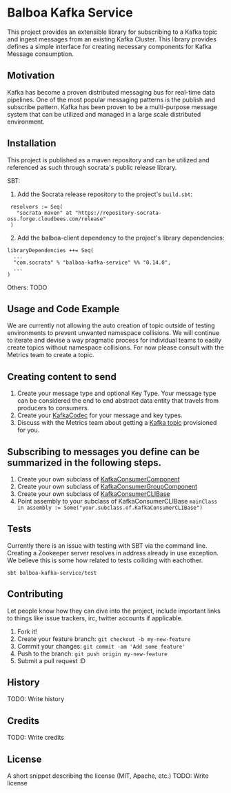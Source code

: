 # Balboa Kafka Service

This project provides an extensible library for subscribing to a Kafka topic and ingest messages from an existing Kafka
Cluster.  This library provides defines a simple interface for creating necessary components for Kafka Message consumption.

## Motivation

Kafka has become a proven distributed messaging bus for real-time data pipelines.  One of the most popular messaging patterns
 is the publish and subscribe pattern.  Kafka has been proven to be a multi-purpose message system that can be utilized
 and managed in a large scale distributed environment.


## Installation

This project is published as a maven repository and can be utilized and referenced as such through socrata's public
 release library.

 SBT:
 1. Add the Socrata release repository to the project's `build.sbt`:

 ```
  resolvers := Seq(
    "socrata maven" at "https://repository-socrata-oss.forge.cloudbees.com/release"
  )
 ```

2. Add the balboa-client dependency to the project's library dependencies:

  ```
  libraryDependencies ++= Seq(
    ...
    "com.socrata" % "balboa-kafka-service" %% "0.14.0",
    ...
  )
 ```

Others: TODO

## Usage and Code Example

We are currently not allowing the auto creation of topic outside of testing environments to prevent unwanted namespace
 collisions.  We will continue to iterate and devise a way pragmatic process for individual teams to easily create topics
 without namespace collisions.  For now please consult with the Metrics team to create a topic.

Creating content to send
------------------------
1. Create your message type and optional Key Type.  Your message type can be considered the end to end abstract data entity that travels from
 producers to consumers.
2. Create your [KafkaCodec](balboa-common-kafka/src/main/scala/com/socrata/balboa/service/kafka/codec/KafkaCodec.scala)
for your message and key types.
3. Discuss with the Metrics team about getting a [Kafka topic](http://kafka.apache.org/documentation.html#introduction)
provisioned for you.

Subscribing to messages you define can be summarized in the following steps.
-----------------------------------------------------------------------------
1. Create your own subclass of [KafkaConsumerComponent](TODO)
2. Create your own subclass of [KafkaConsumerGroupComponent](TODO)
3. Create your own subclass of [KafkaConsumerCLIBase](TODO)
4. Point assembly to your subclass of KafkaConsumerCLIBase
`mainClass in assembly := Some("your.subclass.of.KafkaConsumerCLIBase")`

## Tests

Currently there is an issue with testing with SBT via the command line.  Creating a Zookeeper server resolves in address
already in use exception.  We believe this is some how related to tests colliding with eachother.

```
sbt balboa-kafka-service/test
```

## Contributing

Let people know how they can dive into the project, include important links to things like issue trackers, irc, twitter accounts if applicable.

1. Fork it!
2. Create your feature branch: `git checkout -b my-new-feature`
3. Commit your changes: `git commit -am 'Add some feature'`
4. Push to the branch: `git push origin my-new-feature`
5. Submit a pull request :D

## History

TODO: Write history

## Credits

TODO: Write credits

## License

A short snippet describing the license (MIT, Apache, etc.)
TODO: Write license
